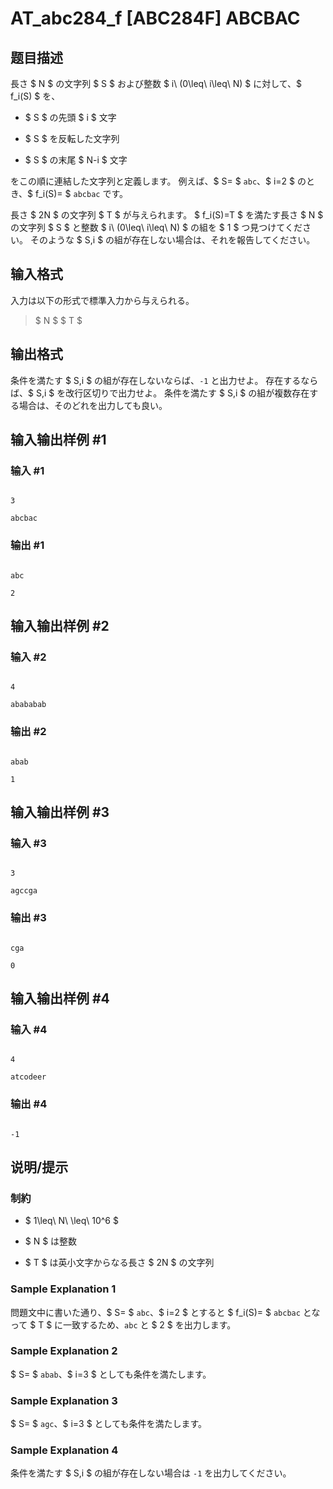 # AT_abc284_f [ABC284F] ABCBAC

## 题目描述

[problemUrl]: https://atcoder.jp/contests/abc284/tasks/abc284_f

長さ $ N $ の文字列 $ S $ および整数 $ i\ (0\leq\ i\leq\ N) $ に対して、$ f_i(S) $ を、

- $ S $ の先頭 $ i $ 文字
- $ S $ を反転した文字列
- $ S $ の末尾 $ N-i $ 文字

をこの順に連結した文字列と定義します。 例えば、$ S= $ `abc`、$ i=2 $ のとき、$ f_i(S)= $ `abcbac` です。

長さ $ 2N $ の文字列 $ T $ が与えられます。 $ f_i(S)=T $ を満たす長さ $ N $ の文字列 $ S $ と整数 $ i\ (0\leq\ i\leq\ N) $ の組を $ 1 $ つ見つけてください。 そのような $ S,i $ の組が存在しない場合は、それを報告してください。

## 输入格式

入力は以下の形式で標準入力から与えられる。

> $ N $ $ T $

## 输出格式

条件を満たす $ S,i $ の組が存在しないならば、`-1` と出力せよ。 存在するならば、$ S,i $ を改行区切りで出力せよ。 条件を満たす $ S,i $ の組が複数存在する場合は、そのどれを出力しても良い。

## 输入输出样例 #1

### 输入 #1

```
3
abcbac
```

### 输出 #1

```
abc
2
```

## 输入输出样例 #2

### 输入 #2

```
4
abababab
```

### 输出 #2

```
abab
1
```

## 输入输出样例 #3

### 输入 #3

```
3
agccga
```

### 输出 #3

```
cga
0
```

## 输入输出样例 #4

### 输入 #4

```
4
atcodeer
```

### 输出 #4

```
-1
```

## 说明/提示

### 制約

- $ 1\leq\ N\ \leq\ 10^6 $
- $ N $ は整数
- $ T $ は英小文字からなる長さ $ 2N $ の文字列

### Sample Explanation 1

問題文中に書いた通り、$ S= $ `abc`、$ i=2 $ とすると $ f_i(S)= $ `abcbac` となって $ T $ に一致するため、`abc` と $ 2 $ を出力します。

### Sample Explanation 2

$ S= $ `abab`、$ i=3 $ としても条件を満たします。

### Sample Explanation 3

$ S= $ `agc`、$ i=3 $ としても条件を満たします。

### Sample Explanation 4

条件を満たす $ S,i $ の組が存在しない場合は `-1` を出力してください。